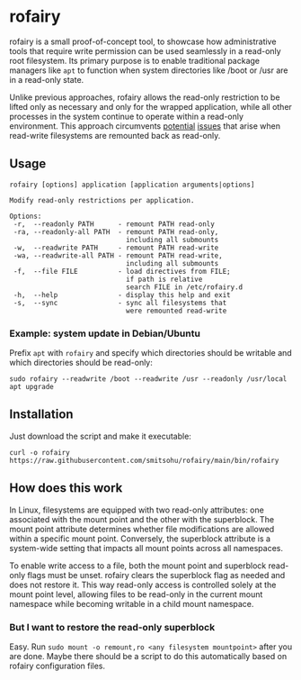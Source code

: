 # rofairy
rofairy is a small proof-of-concept tool, to showcase how administrative tools that require write permission can be used seamlessly in a read-only root filesystem. Its primary purpose is to enable traditional package managers like `apt` to function when system directories like /boot or /usr are in a read-only state.

Unlike previous approaches, rofairy allows the read-only restriction to be lifted only as necessary and only for the wrapped application, while all other processes in the system continue to operate within a read-only environment. This approach circumvents [potential][2] [issues][1] that arise when read-write filesystems are remounted back as read-only.

[1]: https://archive.is/49UnK
[2]: https://archive.is/0g5RJ

## Usage
```
rofairy [options] application [application arguments|options]

Modify read-only restrictions per application.

Options:
 -r,  --readonly PATH      - remount PATH read-only
 -ra, --readonly-all PATH  - remount PATH read-only,
                             including all submounts
 -w,  --readwrite PATH     - remount PATH read-write
 -wa, --readwrite-all PATH - remount PATH read-write,
                             including all submounts
 -f,  --file FILE          - load directives from FILE;
                             if path is relative
                             search FILE in /etc/rofairy.d
 -h,  --help               - display this help and exit
 -s,  --sync               - sync all filesystems that
                             were remounted read-write
```

### Example: system update in Debian/Ubuntu
Prefix `apt` with `rofairy` and specify which directories should be writable and which directories should be read-only:

`sudo rofairy --readwrite /boot --readwrite /usr --readonly /usr/local apt upgrade`

## Installation
Just download the script and make it executable:

`curl -o rofairy https://raw.githubusercontent.com/smitsohu/rofairy/main/bin/rofairy`

## How does this work
In Linux, filesystems are equipped with two read-only attributes: one associated with the mount point and the other with the superblock. The mount point attribute determines whether file modifications are allowed within a specific mount point. Conversely, the superblock attribute is a system-wide setting that impacts all mount points across all namespaces.

To enable write access to a file, both the mount point and superblock read-only flags must be unset. rofairy clears the superblock flag as needed and does not restore it. This way read-only access is controlled solely at the mount point level, allowing files to be read-only in the current mount namespace while becoming writable in a child mount namespace.

### But I want to restore the read-only superblock
Easy. Run `sudo mount -o remount,ro <any filesystem mountpoint>` after you are done. Maybe there should be a script to do this automatically based on rofairy configuration files.

